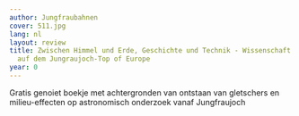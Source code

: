 ```yaml
---
author: Jungfraubahnen
cover: 511.jpg
lang: nl
layout: review
title: Zwischen Himmel und Erde, Geschichte und Technik - Wissenschaft und Forschung
  auf dem Jungraujoch-Top of Europe
year: 0
---
```

Gratis genoiet boekje met achtergronden van ontstaan van gletschers en milieu-effecten op astronomisch onderzoek vanaf Jungfraujoch
